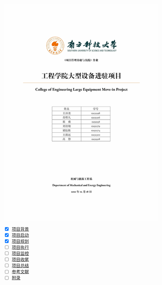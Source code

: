 ![](docs/static/image/cover.jpg)

- [x] [项目背景](docs/section/background.md)
- [x] [项目启动](docs/section/initiate.md)
- [x] [项目规划](docs/section/plan.md)
- [ ] [项目执行](docs/section/execute.md)
- [ ] [项目监控](docs/section/monitor.md)
- [ ] [项目收尾](docs/section/close.md)
- [ ] [项目总结](docs/section/conclusion.md)
- [ ] [参考文献](docs/section/reference.md)
- [ ] [附录](docs/section/appendix.md)
